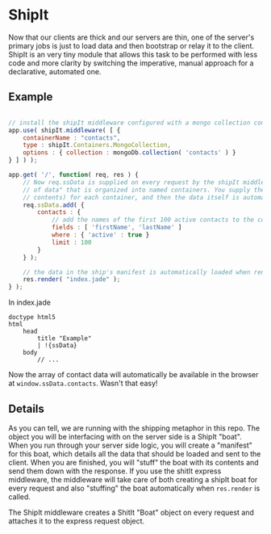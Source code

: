 
# ShipIt

Now that our clients are thick and our servers are thin, one of the server's primary jobs is just to load data and then bootstrap or relay it to the client. ShipIt is an very tiny module that allows this task to be performed with less code and more clarity by switching the imperative, manual approach for a declarative, automated one.

## Example


```javascript

// install the shipIt middleware configured with a mongo collection container named 'contacts'
app.use( shipIt.middleware( [ {
	containerName : "contacts",
	type : shipIt.Containers.MongoCollection,
	options : { collection : mongoDb.collection( 'contacts' ) }
} ] ) );

app.get( '/', function( req, res ) {
	// Now req.ssData is supplied on every request by the shipIt middleware. Think of it as a "boat
	// of data" that is organized into named containers. You supply the manifest (i.e. list of 
	// contents) for each container, and then the data itself is automatically loaded for you.
	req.ssData.add( {
		contacts : {
			// add the names of the first 100 active contacts to the container's manifest
			fields : [ 'firstName', 'lastName' ]
			where : { 'active' : true }
			limit : 100
		}
	} );

	// the data in the ship's manifest is automatically loaded when render is called
	res.render( "index.jade" );
} );
```

In index.jade

```jade
doctype html5
html
	head
		title "Example"
		| !{ssData}
	body
		// ...
```

Now the array of contact data will automatically be available in the browser at `window.ssData.contacts`. Wasn't that easy!

## Details

As you can tell, we are running with the shipping metaphor in this repo. The object you will be interfacing with on the server side is a ShipIt "boat". When you run through your server side logic, you will create a "manifest" for this boat, which details all the data that should be loaded and sent to the client. When you are finished, you will "stuff" the boat with its contents and send them down with the response. If you use the shitIt express middleware, the middleware will take care of both creating a shipIt boat for every request and also "stuffing" the boat automatically when `res.render` is called. 

The ShipIt middleware creates a ShitIt "Boat" object on every request and attaches it to the express request object. 